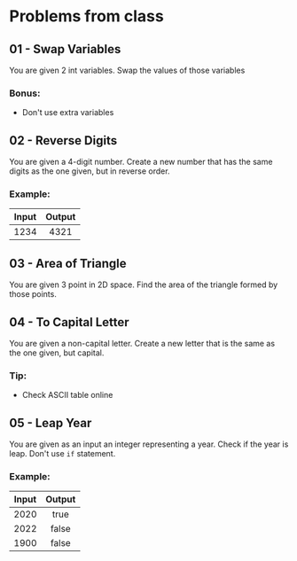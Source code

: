 # Problems from class

## 01 - Swap Variables

You are given 2 int variables. Swap the values of those variables

### Bonus:
- Don't use extra variables

## 02 - Reverse Digits

You are given a 4-digit number. Create a new number that has the same digits as the one given, but in reverse order.

### Example:
| Input | Output |
| :-----: | :------: |
| 1234 | 4321 |

## 03 - Area of Triangle

You are given 3 point in 2D space. Find the area of the triangle formed by those points.

## 04 - To Capital Letter

You are given a non-capital letter. Create a new letter that is the same as the one given, but capital.

### Tip:
- Check ASCII table online

## 05 - Leap Year

You are given as an input an integer representing a year. Check if the year is leap. Don't use `if` statement.

### Example:
| Input | Output |
| :-----: | :------: |
| 2020 | true |
| 2022 | false |
| 1900 | false |
